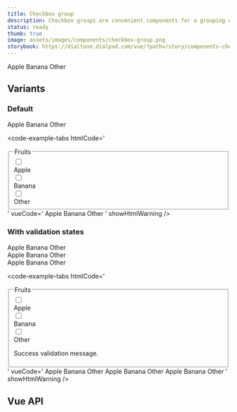 ```yaml
---
title: Checkbox group
description: Checkbox groups are convenient components for a grouping of related Checkboxes.
status: ready
thumb: true
image: assets/images/components/checkbox-group.png
storybook: https://dialtone.dialpad.com/vue/?path=/story/components-checkbox-group--default
---
```


<code-well-header>
  <dt-checkbox-group
    name="fruits-checkbox-group"
    class="d-input-group__fieldset"
    legend="Fruits"
    :selectedValues="[]"
  >
    <dt-checkbox value="apple"><span>Apple</span></dt-checkbox>
    <dt-checkbox value="banana"><span>Banana</span></dt-checkbox>
    <dt-checkbox value="other"><span>Other</span></dt-checkbox>
  </dt-checkbox-group>
</code-well-header>

## Variants

### Default

<code-well-header>
  <dt-checkbox-group
    name="fruits-checkbox-group"
    class="d-input-group__fieldset"
    legend="Fruits"
    :selectedValues="[]"
  >
    <dt-checkbox value="apple"><span>Apple</span></dt-checkbox>
    <dt-checkbox value="banana"><span>Banana</span></dt-checkbox>
    <dt-checkbox value="other"><span>Other</span></dt-checkbox>
  </dt-checkbox-group>
</code-well-header>

<code-example-tabs
htmlCode='
<fieldset
  class="d-input-group__fieldset d-input-group__fieldset"
  legend="Fruits"
  name="fruits-checkbox-group"
>
  <legend class="d-label">
    Fruits
  </legend>
  <div>
    <label>
      <div class="d-checkbox-group">
        <div class="d-checkbox__input">
          <input
            type="checkbox"
            name="fruits-checkbox-group"
            class="d-checkbox"
            value="apple"
          >
        </div>
        <div class="d-checkbox__copy d-checkbox__label">
          <div class="">
            <span>Apple</span></div>
        </div>
      </div>
    </label>
  </div>
  <div>
    <label>
      <div class="d-checkbox-group">
        <div class="d-checkbox__input">
          <input
            type="checkbox"
            name="fruits-checkbox-group"
            class="d-checkbox"
            value="banana"
          >
        </div>
        <div class="d-checkbox__copy d-checkbox__label">
          <div class="">
            <span>Banana</span>
          </div>
        </div>
      </div>
    </label>
  </div>
  <div>
    <label>
      <div class="d-checkbox-group">
        <div class="d-checkbox__input">
          <input
            type="checkbox"
            name="fruits-checkbox-group"
            class="d-checkbox"
            value="other"
          >
        </div>
        <div class="d-checkbox__copy d-checkbox__label">
          <div class="">
            <span>Other</span>
          </div>
        </div>
      </div>
    </label>
  </div>
</fieldset>
'
vueCode='
<dt-checkbox-group
  name="fruits-checkbox-group"
  class="d-input-group__fieldset"
  legend="Fruits"
>
  <dt-checkbox value="apple"><span>Apple</span></dt-checkbox>
  <dt-checkbox value="banana"><span>Banana</span></dt-checkbox>
  <dt-checkbox value="other"><span>Other</span></dt-checkbox>
</dt-checkbox-group>
'
showHtmlWarning />

### With validation states

<code-well-header>
  <div class="d-stack16">
    <div>
      <dt-checkbox-group
        name="checkbox-group-with-success-message"
        legend="Fruits"
        class="d-input-group__fieldset"
        :messages='[{"message":"Success validation message","type":"success"}]'
      >
        <dt-checkbox value="apple"><span>Apple</span></dt-checkbox>
        <dt-checkbox value="banana"><span>Banana</span></dt-checkbox>
        <dt-checkbox value="other"><span>Other</span></dt-checkbox>
      </dt-checkbox-group>
    </div>
    <div>
      <dt-checkbox-group
        name="checkbox-group-with-warning-message"
        legend="Fruits"
        class="d-input-group__fieldset"
        :messages='[{"message":"Warning validation message","type":"warning"}]'
      >
        <dt-checkbox value="apple"><span>Apple</span></dt-checkbox>
        <dt-checkbox value="banana"><span>Banana</span></dt-checkbox>
        <dt-checkbox value="other"><span>Other</span></dt-checkbox>
      </dt-checkbox-group>
    </div>
    <div>
      <dt-checkbox-group
      name="checkbox-group-with-error-message"
      legend="Fruits"
      class="d-input-group__fieldset"
      :messages='[{"message":"Error validation message","type":"error"}]'
      >
        <dt-checkbox value="apple"><span>Apple</span></dt-checkbox>
        <dt-checkbox value="banana"><span>Banana</span></dt-checkbox>
        <dt-checkbox value="other"><span>Other</span></dt-checkbox>
      </dt-checkbox-group>
    </div>
  </div>
</code-well-header>

<code-example-tabs
htmlCode='
<fieldset
  class="d-input-group__fieldset d-input-group__fieldset"
  legend="Fruits"
  name="fruits-checkbox-group"
>
  <legend class="d-label">
    Fruits
  </legend>
  <div>
    <label>
      <div class="d-checkbox-group">
        <div class="d-checkbox__input">
          <input
            type="checkbox"
            name="fruits-checkbox-group"
            class="d-checkbox"
            value="apple"
          >
        </div>
        <div class="d-checkbox__copy d-checkbox__label">
          <div class="">
            <span>Apple</span></div>
        </div>
      </div>
    </label>
  </div>
  <div>
    <label>
      <div class="d-checkbox-group">
        <div class="d-checkbox__input">
          <input
            type="checkbox"
            name="fruits-checkbox-group"
            class="d-checkbox"
            value="banana"
          >
        </div>
        <div class="d-checkbox__copy d-checkbox__label">
          <div class="">
            <span>Banana</span>
          </div>
        </div>
      </div>
    </label>
  </div>
  <div>
    <label>
      <div class="d-checkbox-group">
        <div class="d-checkbox__input">
          <input
            type="checkbox"
            name="fruits-checkbox-group"
            class="d-checkbox"
            value="other"
          >
        </div>
        <div class="d-checkbox__copy d-checkbox__label">
          <div class="">
            <span>Other</span>
          </div>
        </div>
      </div>
    </label>
  </div>
  <div class="base-input__messages d-validation-message__container">
    <div role="status" aria-live="polite" class="base-input__message d-validation-message base-input__message--success d-validation-message--success">
      <p>Success validation message.</p>
    </div>
  </div>
</fieldset>
'
vueCode='
<dt-checkbox-group
  name="fruits-checkbox-group"
  class="d-input-group__fieldset"
  legend="Fruits"
  validation-state="success"
  :messages="[{ message: `Success validation message.`, type: `success` }]"
>
  <dt-checkbox value="apple"><span>Apple</span></dt-checkbox>
  <dt-checkbox value="banana"><span>Banana</span></dt-checkbox>
  <dt-checkbox value="other"><span>Other</span></dt-checkbox>
</dt-checkbox-group>
<dt-checkbox-group
  name="fruits-checkbox-group"
  class="d-input-group__fieldset"
  legend="Fruits"
  validation-state="warning"
  :messages="[{ message: `Warning validation message.`, type: `warning` }]"
>
  <dt-checkbox value="apple"><span>Apple</span></dt-checkbox>
  <dt-checkbox value="banana"><span>Banana</span></dt-checkbox>
  <dt-checkbox value="other"><span>Other</span></dt-checkbox>
</dt-checkbox-group>
<dt-checkbox-group
  name="fruits-checkbox-group"
  class="d-input-group__fieldset"
  legend="Fruits"
  validation-state="error"
  :messages="[{ message: `Error validation message.`, type: `error` }]"
>
  <dt-checkbox value="apple"><span>Apple</span></dt-checkbox>
  <dt-checkbox value="banana"><span>Banana</span></dt-checkbox>
  <dt-checkbox value="other"><span>Other</span></dt-checkbox>
</dt-checkbox-group>
'
showHtmlWarning />

## Vue API

<component-vue-api component-name="checkboxgroup" />

